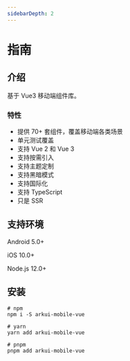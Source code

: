 ```yaml
---
sidebarDepth: 2
---
```


# 指南

## 介绍

基于 Vue3 移动端组件库。

### 特性

- 提供 70+ 套组件，覆盖移动端各类场景
- 单元测试覆盖
- 支持 Vue 2 和 Vue 3
- 支持按需引入
- 支持主题定制
- 支持黑暗模式
- 支持国际化
- 支持 TypeScript
- 只是 SSR

## 支持环境

Android 5.0+

iOS 10.0+

Node.js 12.0+

## 安装

```Shell
# npm
npm i -S arkui-mobile-vue

# yarn
yarn add arkui-mobile-vue

# pnpm
pnpm add arkui-mobile-vue
```
